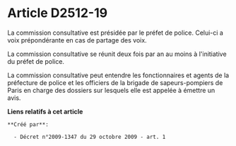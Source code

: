 # Article D2512-19

La commission consultative est présidée par le préfet de police. Celui-ci a voix prépondérante en cas de partage des voix. 

La commission consultative se réunit deux fois par an au moins à l'initiative du préfet de police. 

La commission consultative peut entendre les fonctionnaires et agents de la préfecture de police et les officiers de la
brigade de sapeurs-pompiers de Paris en charge des dossiers sur lesquels elle est appelée à émettre un avis.

**Liens relatifs à cet article**

	**Créé par**:

	  - Décret n°2009-1347 du 29 octobre 2009 - art. 1
